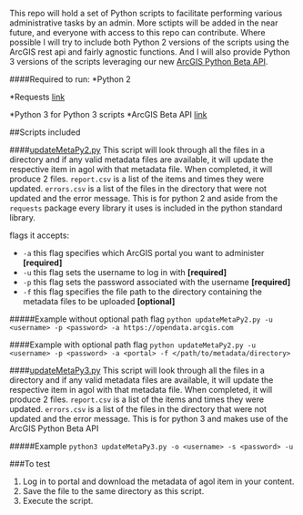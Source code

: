 This repo will hold a set of Python scripts to facilitate performing various administrative tasks by an admin. More sctipts will be added in the near future, and everyone with access to this repo can contribute. Where possible I will try to include both Python 2 versions of the scripts using the ArcGIS rest api and fairly agnostic functions. And I will also provide Python 3 versions of the scripts leveraging our new [ArcGIS Python Beta API](https://developers.arcgis.com/python/).

####Required to run:
*Python 2

*Requests [link](http://docs.python-requests.org/en/master/)


*Python 3 for Python 3 scripts
*ArcGIS Beta API [link](https://developers.arcgis.com/python/guide/Install-and-set-up/)

##Scripts included

####[updateMetaPy2.py](https://github.com/ArcGIS/python-admin/blob/master/updateMetaPy2.py)
This script will look through all the files in a directory and if any valid metadata files are available, it will update the respective item in agol with that metadata file. When completed, it will produce 2 files. `report.csv` is a list of the items and times they were updated. `errors.csv` is a list of the files in the directory that were not updated and the error message. This is for python 2 and aside from the `requests` package every library it uses is included in the python standard library.

flags it accepts:  
  * `-a` this flag specifies which ArcGIS portal you want to administer __[required]__    
  * `-u` this flag sets the username to log in with __[required]__    
  * `-p` this flag sets the password associated with the username __[required]__    
  * `-f` this flag specifies the file path to the directory containing the metadata files to be uploaded __[optional]__  

#####Example without optional path flag
`python updateMetaPy2.py -u <username> -p <password> -a https://opendata.arcgis.com`


####Example with optional path flag
`python updateMetaPy2.py -u <username> -p <password> -a <portal> -f </path/to/metadata/directory>`



####[updateMetaPy3.py](https://github.com/ArcGIS/python-admin/blob/master/updateMetaPy3.py)
This script will look through all the files in a directory and if any valid metadata files are available, it will update the respective item in agol with that metadata file. When completed, it will produce 2 files. `report.csv` is a list of the items and times they were updated. `errors.csv` is a list of the files in the directory that were not updated and the error message. This is for python 3 and makes use of the ArcGIS Python Beta API

#####Example
`python3 updateMetaPy3.py -o <username> -s <password> -u `




###To test
1. Log in to portal and download the metadata of agol item in your content.
1. Save the file to the same directory as this script.
1. Execute the script.
